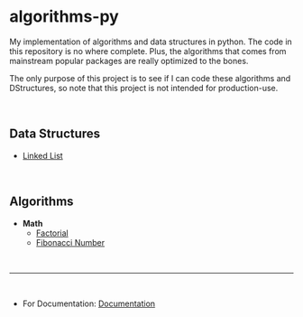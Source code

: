 # algorithms-py

My implementation of algorithms and data structures in python. The code in this repository is no where complete. Plus, the algorithms that comes from mainstream popular packages are really optimized to the bones.

The only purpose of this project is to see if I can code these algorithms and DStructures, so note that this project is not intended for production-use.

<br>

## Data Structures

- [Linked List](./data-structures/linked-list.py)  

<br>

## Algorithms

- **Math**
  - [Factorial](./algorithms/math/factorial/)
  - [Fibonacci Number](./algorithms/math/fibonacci/)


<br>

---

<br>

- For Documentation: [Documentation](./docs/index.md)
